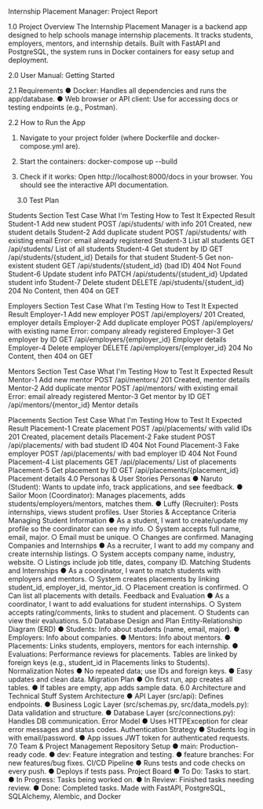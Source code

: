 Internship Placement Manager: Project Report

1.0 Project Overview
The Internship Placement Manager is a backend app designed to help schools manage internship placements. It tracks students, employers, mentors, and internship details. Built with FastAPI and PostgreSQL, the system runs in Docker containers for easy setup and deployment.

2.0 User Manual: Getting Started

2.1 Requirements
●	Docker: Handles all dependencies and runs the app/database.
●	Web browser or API client: Use for accessing docs or testing endpoints (e.g., Postman).

2.2 How to Run the App
1.	Navigate to your project folder (where Dockerfile and docker-compose.yml are).
2.	Start the containers:
docker-compose up --build

3.	Check if it works:
Open http://localhost:8000/docs in your browser.
You should see the interactive API documentation.

 
3.0 Test Plan

Students Section
Test Case	What I'm Testing	How to Test It	Expected Result
Student-1	Add new student	POST /api/students/ with info	201 Created, new student details
Student-2	Add duplicate student	POST /api/students/ with existing email	Error: email already registered
Student-3	List all students	GET /api/students/	List of all students
Student-4	Get student by ID	GET /api/students/{student_id}	Details for that student
Student-5	Get non-existent student	GET /api/students/{student_id} (bad ID)	404 Not Found
Student-6	Update student info	PATCH /api/students/{student_id}	Updated student info
Student-7	Delete student	DELETE /api/students/{student_id}	204 No Content, then 404 on GET

Employers Section
Test Case	What I'm Testing	How to Test It	Expected Result
Employer-1	Add new employer	POST /api/employers/	201 Created, employer details
Employer-2	Add duplicate employer	POST /api/employers/ with existing name	Error: company already registered
Employer-3	Get employer by ID	GET /api/employers/{employer_id}	Employer details
Employer-4	Delete employer	DELETE /api/employers/{employer_id}	204 No Content, then 404 on GET

Mentors Section
Test Case	What I'm Testing	How to Test It	Expected Result
Mentor-1	Add new mentor	POST /api/mentors/	201 Created, mentor details
Mentor-2	Add duplicate mentor	POST /api/mentors/ with existing email	Error: email already registered
Mentor-3	Get mentor by ID	GET /api/mentors/{mentor_id}	Mentor details

Placements Section
Test Case	What I'm Testing	How to Test It	Expected Result
Placement-1	Create placement	POST /api/placements/ with valid IDs	201 Created, placement details
Placement-2	Fake student	POST /api/placements/ with bad student ID	404 Not Found
Placement-3	Fake employer	POST /api/placements/ with bad employer ID	404 Not Found
Placement-4	List placements	GET /api/placements/	List of placements
Placement-5	Get placement by ID	GET /api/placements/{placement_id}	Placement details
4.0 Personas & User Stories
Personas
●	Naruto (Student): Wants to update info, track applications, and see feedback.
●	Sailor Moon (Coordinator): Manages placements, adds students/employers/mentors, matches them.
●	Luffy (Recruiter): Posts internships, views student profiles.
User Stories & Acceptance Criteria
Managing Student Information
●	As a student, I want to create/update my profile so the coordinator can see my info.
○	System accepts full name, email, major.
○	Email must be unique.
○	Changes are confirmed.
Managing Companies and Internships
●	As a recruiter, I want to add my company and create internship listings.
○	System accepts company name, industry, website.
○	Listings include job title, dates, company ID.
Matching Students and Internships
●	As a coordinator, I want to match students with employers and mentors.
○	System creates placements by linking student_id, employer_id, mentor_id.
○	Placement creation is confirmed.
○	Can list all placements with details.
Feedback and Evaluation
●	As a coordinator, I want to add evaluations for student internships.
○	System accepts rating/comments, links to student and placement.
○	Students can view their evaluations.
5.0 Database Design and Plan
Entity-Relationship Diagram (ERD)
●	Students: Info about students (name, email, major).
●	Employers: Info about companies.
●	Mentors: Info about mentors.
●	Placements: Links students, employers, mentors for each internship.
●	Evaluations: Performance reviews for placements.
Tables are linked by foreign keys (e.g., student_id in Placements links to Students).
Normalization Notes
●	No repeated data; use IDs and foreign keys.
●	Easy updates and clean data.
Migration Plan
●	On first run, app creates all tables.
●	If tables are empty, app adds sample data.
6.0 Architecture and Technical Stuff
System Architecture
●	API Layer (src/api): Defines endpoints.
●	Business Logic Layer (src/schemas.py, src/data_models.py): Data validation and structure.
●	Database Layer (src/connections.py): Handles DB communication.
Error Model
●	Uses HTTPException for clear error messages and status codes.
Authentication Strategy
●	Students log in with email/password.
●	App issues JWT token for authenticated requests.
7.0 Team & Project Management
Repository Setup
●	main: Production-ready code.
●	dev: Feature integration and testing.
●	feature branches: For new features/bug fixes.
CI/CD Pipeline
●	Runs tests and code checks on every push.
●	Deploys if tests pass.
Project Board
●	To Do: Tasks to start.
●	In Progress: Tasks being worked on.
●	In Review: Finished tasks needing review.
●	Done: Completed tasks.
Made with FastAPI, PostgreSQL, SQLAlchemy, Alembic, and Docker
